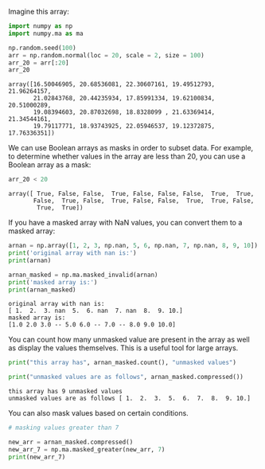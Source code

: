 Imagine this array:


```python
import numpy as np
import numpy.ma as ma

np.random.seed(100)
arr = np.random.normal(loc = 20, scale = 2, size = 100)
arr_20 = arr[:20]
arr_20
```




    array([16.50046905, 20.68536081, 22.30607161, 19.49512793, 21.96264157,
           21.02843768, 20.44235934, 17.85991334, 19.62100834, 20.51000289,
           19.08394603, 20.87032698, 18.8328099 , 21.63369414, 21.34544161,
           19.79117771, 18.93743925, 22.05946537, 19.12372875, 17.76336351])



We can use Boolean arrays as masks in order to subset data.  For example, to determine whether values in the array are less than 20, you can use a Boolean array as a mask:


```python
arr_20 < 20
```




    array([ True, False, False,  True, False, False, False,  True,  True,
           False,  True, False,  True, False, False,  True,  True, False,
            True,  True])



If you have a masked array with NaN values, you can convert them to a masked array:


```python
arnan = np.array([1, 2, 3, np.nan, 5, 6, np.nan, 7, np.nan, 8, 9, 10])
print('original array with nan is:')
print(arnan)

arnan_masked = np.ma.masked_invalid(arnan)
print('masked array is:')
print(arnan_masked)
```

    original array with nan is:
    [ 1.  2.  3. nan  5.  6. nan  7. nan  8.  9. 10.]
    masked array is:
    [1.0 2.0 3.0 -- 5.0 6.0 -- 7.0 -- 8.0 9.0 10.0]


You can count how many unmasked value are present in the array as well as display the values themselves. This is a useful tool for large arrays.


```python
print("this array has", arnan_masked.count(), "unmasked values")

print("unmasked values are as follows", arnan_masked.compressed())
```

    this array has 9 unmasked values
    unmasked values are as follows [ 1.  2.  3.  5.  6.  7.  8.  9. 10.]


You can also mask values based on certain conditions.


```python
# masking values greater than 7

new_arr = arnan_masked.compressed()
new_arr_7 = np.ma.masked_greater(new_arr, 7)
print(new_arr_7)
```
